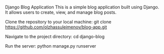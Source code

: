 Django Blog Application
This is a simple blog application built using Django. It allows users to create, view, and manage blog posts.

Clone the repository to your local machine:
  git clone https://github.com/olzhassuleimenov/blog-app.git

Navigate to the project directory:
  cd django-blog

Run the server:
  python manage.py runserver
